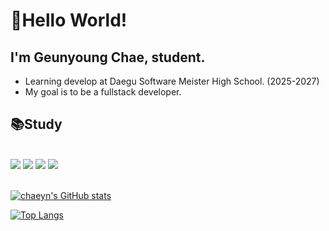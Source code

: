 # 👋Hello World!
## I'm Geunyoung Chae, student.
- Learning develop at Daegu Software Meister High School. (2025-2027)
- My goal is to be a fullstack developer.

<div style="text-align: left;">
    <h2> 📚Study </h2> <br> 
          <img src="https://img.shields.io/badge/C-A8B9CC?style=for-the-badge&logo=C&logoColor=white">
          <img src="https://img.shields.io/badge/HTML5-E34F26?style=for-the-badge&logo=HTML5&logoColor=white">
          <img src="https://img.shields.io/badge/CSS3-1572B6?style=for-the-badge&logo=CSS3&logoColor=white">
          <img src="https://img.shields.io/badge/Javascript-F7DF1E?style=for-the-badge&logo=Javascript&logoColor=white">
</div>
</br>

[![chaeyn's GitHub stats](https://github-readme-stats.vercel.app/api?username=chaeyn&show_icons=true&count_private=true&theme=react&hide_border=true)](https://github.com/chaeyn)

[![Top Langs](https://github-readme-stats.vercel.app/api/top-langs/?username=chaeyn&layout=compact&theme=react&hide_border=true)](https://github.com/chaeyn)



